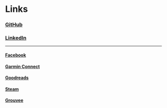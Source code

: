 # Links

### <a href="https://github.com/DrJonki" target="_blank">GitHub</a>
### <a href="https://www.linkedin.com/in/joona-t/" target="_blank">LinkedIn</a>

<hr style="min-width: 400px"></hr>

#### <a href="https://www.facebook.com/joona1337/" target="_blank">Facebook</a>
#### <a href="https://connect.garmin.com/modern/profile/DrJonki" target="_blank">Garmin Connect</a>
#### <a href="https://www.goodreads.com/user/show/85569051-joona" target="_blank">Goodreads</a>
#### <a href="https://steamcommunity.com/id/Jonki/" target="_blank">Steam</a>
#### <a href="https://www.grouvee.com/user/Jonki/" target="_blank">Grouvee</a>
